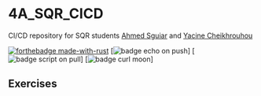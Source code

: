 # 4A_SQR_CICD
CI/CD repository for SQR students [Ahmed Sguiar](https://github.com/SguiarAhmed) and [Yacine Cheikhrouhou](https://github.com/yacinecheikh)

[![forthebadge made-with-rust](http://ForTheBadge.com/images/badges/made-with-rust.svg)](https://www.rust-lang.org)
[![badge echo on push](https://github.com/yacinecheikh/4A_SQR_CICD/actions/workflows/echo.yml/badge.svg)]
[![badge script on pull](https://github.com/yacinecheikh/4A_SQR_CICD/actions/workflows/onpull.yml/badge.svg)]
[![badge curl moon](https://github.com/yacinecheikh/4A_SQR_CICD/actions/workflows/mooncurl.yml/badge.svg)]

## Exercises 


